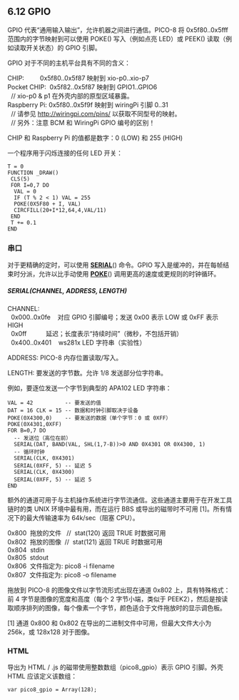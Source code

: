 ## 6.12 GPIO

GPIO 代表“通用输入输出”，允许机器之间进行通信。PICO-8 将 0x5f80..0x5fff 范围内的字节映射到可以使用 POKE() 写入（例如点亮 LED）或 PEEK() 读取（例如读取开关状态）的 GPIO 引脚。

GPIO 对于不同的主机平台具有不同的含义：

CHIP:         0x5f80..0x5f87 映射到 xio-p0..xio-p7  
Pocket CHIP:  0x5f82..0x5f87 映射到 GPIO1..GPIO6  
  // xio-p0 & p1 在外壳内部的原型区域暴露。  
Raspberry Pi: 0x5f80..0x5f9f 映射到 wiringPi 引脚 0..31  
  // 请参见 http://wiringpi.com/pins/ 以获取不同型号的映射。  
  // 另外：注意 BCM 和 WiringPi GPIO 编号的区别！  

CHIP 和 Raspberry Pi 的值都是数字：0 (LOW) 和 255 (HIGH)

一个程序用于闪烁连接的任何 LED 开关：

```
T = 0  
FUNCTION _DRAW()  
 CLS(5)  
 FOR I=0,7 DO  
  VAL = 0  
  IF (T % 2 < 1) VAL = 255  
  POKE(0X5F80 + I, VAL)  
  CIRCFILL(20+I*12,64,4,VAL/11)  
 END  
 T += 0.1  
END
```  

### 串口

对于更精确的定时，可以使用 [**SERIAL**](https://www.lexaloffle.com/dl/docs/pico-8_manual.html#SERIAL)() 命令。GPIO 写入是缓冲的，并在每帧结束时分派，允许以比手动使用 [**POKE**](https://www.lexaloffle.com/dl/docs/pico-8_manual.html#POKE)() 调用更高的速度或更规则的时钟循环。

##### SERIAL(CHANNEL, ADDRESS, LENGTH)

CHANNEL:  
  0x000..0x0fe    对应 GPIO 引脚编号；发送 0x00 表示 LOW 或 0xFF 表示 HIGH  
  0x0ff           延迟；长度表示“持续时间”（微秒，不包括开销）  
  0x400..0x401    ws281x LED 字符串（实验性）  

ADDRESS: PICO-8 内存位置读取/写入。

LENGTH: 要发送的字节数。允许 1/8 发送部分位字符串。

例如，要逐位发送一个字节到典型的 APA102 LED 字符串：

```
VAL = 42          -- 要发送的值  
DAT = 16 CLK = 15 -- 数据和时钟引脚取决于设备  
POKE(0X4300,0)    -- 要发送的数据（单个字节：0 或 0XFF）  
POKE(0X4301,0XFF)  
FOR B=0,7 DO  
  -- 发送位（高位在前）  
  SERIAL(DAT, BAND(VAL, SHL(1,7-B))>0 AND 0X4301 OR 0X4300, 1)  
  -- 循环时钟  
  SERIAL(CLK, 0X4301)  
  SERIAL(0XFF, 5) -- 延迟 5  
  SERIAL(CLK, 0X4300)  
  SERIAL(0XFF, 5) -- 延迟 5  
END
```  

额外的通道可用于与主机操作系统进行字节流通信。这些通道主要用于在开发工具链时的类 UNIX 环境中最有用，而在运行 BBS 或导出的磁带时不可用 \[1\]。所有情况下的最大传输速率为 64k/sec（阻塞 CPU）。

0x800  拖放的文件   //  stat(120) 返回 TRUE 时数据可用  
0x802  拖放的图像  //  stat(121) 返回 TRUE 时数据可用  
0x804  stdin  
0x805  stdout  
0x806  文件指定为: pico8 -i filename  
0x807  文件指定为: pico8 -o filename  

拖放到 PICO-8 的图像文件以字节流形式出现在通道 0x802 上，具有特殊格式：前 4 字节是图像的宽度和高度（每个 2 字节小端，类似于 PEEK2），然后是按读取顺序排列的图像，每个像素一个字节，颜色适合于文件拖放时的显示调色板。

\[1\] 通道 0x800 和 0x802 在导出的二进制文件中可用，但最大文件大小为 256k，或 128x128 对于图像。

### HTML

导出为 HTML / .js 的磁带使用整数数组（pico8_gpio）表示 GPIO 引脚。外壳 HTML 应该定义该数组：

```
var pico8_gpio = Array(128);
```